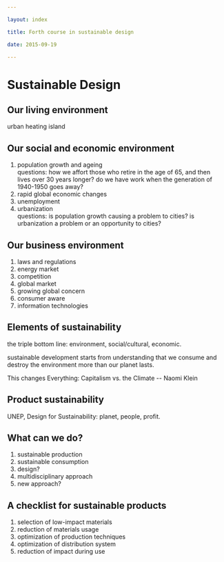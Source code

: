```yaml
---

layout: index

title: Forth course in sustainable design

date: 2015-09-19

---
```



# Sustainable Design

## Our living environment

urban heating island

## Our social and economic environment

1. population growth and ageing  
	questions:
	how we affort those who retire in the age of 65, and then lives over 30 years longer?
	do we have work when the generation of 1940-1950 goes away?
2. rapid global economic changes
3. unemployment
4. urbanization  
	questions:
	is population growth causing a problem to cities?
	is urbanization a problem or an opportunity to cities?

## Our business environment

1. laws and regulations
2. energy market
3. competition
4. global market
5. growing global concern
6. consumer aware
7. information technologies

## Elements of sustainability

the triple bottom line: environment, social/cultural, economic.

sustainable development starts from understanding that we consume and destroy the environment more than our planet lasts.

This changes Everything: Capitalism vs. the Climate -- Naomi Klein

## Product sustainability

UNEP, Design for Sustainability: planet, people, profit.

## What can we do?

1. sustainable production
2. sustainable consumption
3. design?
4. multidisciplinary approach
5. new approach?

## A checklist for sustainable products

1. selection of low-impact materials
2. reduction of materials usage
3. optimization of production techniques
4. optimization of distribution system
5. reduction of impact during use
